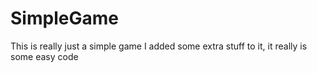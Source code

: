 # SimpleGame
This is really just a simple game I added some extra stuff to it, it really is some easy code
